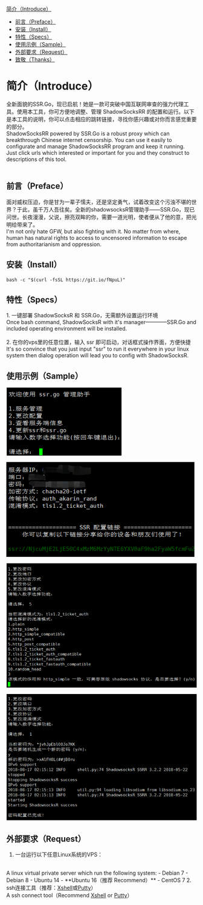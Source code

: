 <!-- anchor area -->
<p><a href="#Introduce">简介（Introduce）</a></h1></p>
     <ul>
     <li><a href="#Preface">前言（Preface）</a></li>
     <li><a href="#Install">安装（Install）</a></li>
     <li><a href="#Spec">特性（Specs）</a></li>
     <li><a href="#Sample">使用示例（Sample）</a></li>
     <li><a href="#Request">外部要求（Request）</a></li>
     <li><a href="#THX">致敬（Thanks）</a></li>
     </ul>
<!-- anchor area -->

<h1><a id="Introduce">简介（Introduce）</a></h1>
全新面貌的SSR.Go，现已启航！她是一款可突破中国互联网审查的强力代理工具。使用本工具，你可方便地调整、管理 ShadowSocksRR 的配置和运行。以下是本工具的说明，你可以点击相应的跳转链接，寻找你感兴趣或对你而言感觉重要的部分。
<br />
ShadowSocksRR powered by SSR.Go is a robust proxy which can breakthrough Chinese internet censorship. You can use it easily to configurate and manage ShadowSocksRR program and keep it running. Just click urls which interested or important for you and they construct to descriptions of this tool.
<br />
<br />

<h2><a id="Preface">前言（Preface）</a></h2>
面对威权压迫，你是甘为一辈子懦夫，还是坚定勇气，试着改变这个污浊不堪的世界？于此，虽千万人吾往矣。全新的shadowsocksR管理助手——SSR.Go，现已问世。长夜漫漫，父说，擦亮双眸的你，需要一道光明，使者便从了他的意，把光明给带来了。
<br />
I'm not only hate GFW, but also fighting with it. No matter from where, human has natural rights to access to uncensored information to escape from authoritarianism and oppression.

<h2><a id="Install">安装（Install）</a></h2>
<pre><code>bash -c "$(curl -fsSL https://git.io/fNpuL)"</code></pre>

<h2><a id="Spec">特性（Specs）</a></h2>
1. 一键部署 ShadowSocksR 和 SSR.Go，无需额外设置运行环境
<br />
Once bash command, ShadowSocksR with it's manager————SSR.Go and included operating environment will be installed. 
<br />
<br />
2. 在你的vps里的任意位置，输入 ssr 即可启动，对话框式操作界面，方便快捷
<br />
It's so convince that you just input "ssr" to run it everywhere in your linux system then dialog operation will lead you to config with ShadowSocksR.

## 使用示例（Sample）

![1](1.jpg)

![2](2.jpg)

![3](3.jpg)

![4](4.jpg)

## 外部要求（Request）
1. 一台运行以下任意Linux系统的VPS：
<br />
A linux virtual private server which run the following system:
- Debian 7 
- Debian 8
- Ubuntu 14 
- **Ubuntu 16（推荐 Recommend）** 
- CentOS 7
2. ssh连接工具（推荐：<a href="https://www.netsarang.com/products/xsh_overview.html">Xshell</a>或<a href="https://www.chiark.greenend.org.uk/~sgtatham/putty/latest.html">Putty</a>）
<br />
A ssh connect tool（Recommend <a href="https://www.netsarang.com/products/xsh_overview.html">Xshell</a> or <a href="https://www.chiark.greenend.org.uk/~sgtatham/putty/latest.html">Putty</a>）

